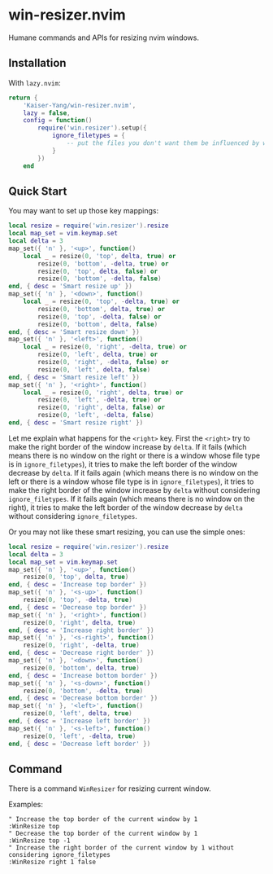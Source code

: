 # win-resizer.nvim

Humane commands and APIs for resizing nvim windows.

## Installation

With `lazy.nvim`:

```lua
return {
    'Kaiser-Yang/win-resizer.nvim',
    lazy = false,
    config = function()
        require('win.resizer').setup({
            ignore_filetypes = {
                -- put the files you don't want them be influenced by win-resizer here
            }
        })
    end
```

## Quick Start

You may want to set up those key mappings:

```lua
local resize = require('win.resizer').resize
local map_set = vim.keymap.set
local delta = 3
map_set({ 'n' }, '<up>', function()
    local _ = resize(0, 'top', delta, true) or
        resize(0, 'bottom', -delta, true) or
        resize(0, 'top', delta, false) or
        resize(0, 'bottom', -delta, false)
end, { desc = 'Smart resize up' })
map_set({ 'n' }, '<down>', function()
    local _ = resize(0, 'top', -delta, true) or
        resize(0, 'bottom', delta, true) or
        resize(0, 'top', -delta, false) or
        resize(0, 'bottom', delta, false)
end, { desc = 'Smart resize down' })
map_set({ 'n' }, '<left>', function()
    local _ = resize(0, 'right', -delta, true) or
        resize(0, 'left', delta, true) or
        resize(0, 'right', -delta, false) or
        resize(0, 'left', delta, false)
end, { desc = 'Smart resize left' })
map_set({ 'n' }, '<right>', function()
    local _ = resize(0, 'right', delta, true) or
        resize(0, 'left', -delta, true) or
        resize(0, 'right', delta, false) or
        resize(0, 'left', -delta, false)
end, { desc = 'Smart resize right' })
```

Let me explain what happens for the `<right>` key. First the `<right>` try to make the right border
of the window increase by `delta`. If it fails (which means there is no window on the right or
there is a window whose file type is in `ignore_filetypes`), it tries to make the left border of the
window decrease by `delta`. If it fails again (which means there is no window on the left or there
is a window whose file type is in `ignore_filetypes`), it tries to make the right border of the
window increase by `delta` without considering `ignore_filetypes`. If it fails again (which
means there is no window on the right), it tries to make the left border of the window decrease by
`delta` without considering `ignore_filetypes`.

Or you may not like these smart resizing, you can use the simple ones:

```lua
local resize = require('win.resizer').resize
local delta = 3
local map_set = vim.keymap.set
map_set({ 'n' }, '<up>', function()
    resize(0, 'top', delta, true)
end, { desc = 'Increase top border' })
map_set({ 'n' }, '<s-up>', function()
    resize(0, 'top', -delta, true)
end, { desc = 'Decrease top border' })
map_set({ 'n' }, '<right>', function()
    resize(0, 'right', delta, true)
end, { desc = 'Increase right border' })
map_set({ 'n' }, '<s-right>', function()
    resize(0, 'right', -delta, true)
end, { desc = 'Decrease right border' })
map_set({ 'n' }, '<down>', function()
    resize(0, 'bottom', delta, true)
end, { desc = 'Increase bottom border' })
map_set({ 'n' }, '<s-down>', function()
    resize(0, 'bottom', -delta, true)
end, { desc = 'Decrease bottom border' })
map_set({ 'n' }, '<left>', function()
    resize(0, 'left', delta, true)
end, { desc = 'Increase left border' })
map_set({ 'n' }, '<s-left>', function()
    resize(0, 'left', -delta, true)
end, { desc = 'Decrease left border' })
```

## Command

There is a command `WinResizer` for resizing current window.

Examples:

```vim
" Increase the top border of the current window by 1
:WinResize top
" Decrease the top border of the current window by 1
:WinResize top -1
" Increase the right border of the current window by 1 without considering ignore_filetypes
:WinResize right 1 false
```
